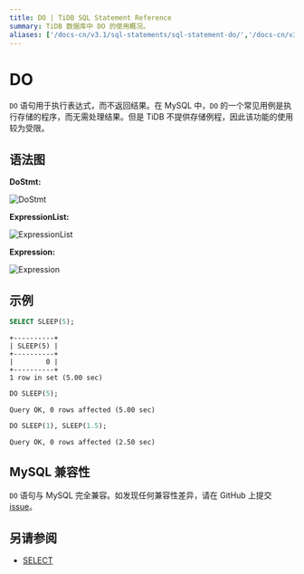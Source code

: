 ```yaml
---
title: DO | TiDB SQL Statement Reference
summary: TiDB 数据库中 DO 的使用概况。
aliases: ['/docs-cn/v3.1/sql-statements/sql-statement-do/','/docs-cn/v3.1/reference/sql/statements/do/']
---
```


# DO

`DO` 语句用于执行表达式，而不返回结果。在 MySQL 中，`DO` 的一个常见用例是执行存储的程序，而无需处理结果。但是 TiDB 不提供存储例程，因此该功能的使用较为受限。

## 语法图

**DoStmt:**

![DoStmt](https://download.pingcap.com/images/docs-cn/sqlgram/DoStmt.png)

**ExpressionList:**

![ExpressionList](https://download.pingcap.com/images/docs-cn/sqlgram/ExpressionList.png)

**Expression:**

![Expression](https://download.pingcap.com/images/docs-cn/sqlgram/Expression.png)

## 示例


```sql
SELECT SLEEP(5);
```

```
+----------+
| SLEEP(5) |
+----------+
|        0 |
+----------+
1 row in set (5.00 sec)
```


```sql
DO SLEEP(5);
```

```
Query OK, 0 rows affected (5.00 sec)
```


```sql
DO SLEEP(1), SLEEP(1.5);
```

```
Query OK, 0 rows affected (2.50 sec)
```

## MySQL 兼容性

`DO` 语句与 MySQL 完全兼容。如发现任何兼容性差异，请在 GitHub 上提交 [issue](https://github.com/pingcap/tidb/issues/new/choose)。

## 另请参阅

* [SELECT](/sql-statements/sql-statement-select.md)
